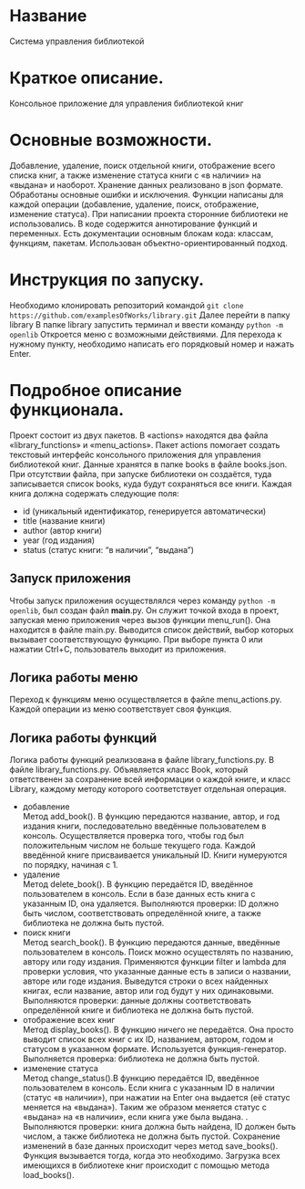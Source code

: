 # Название
Система управления библиотекой
# Краткое описание.
Консольное приложение для управления библиотекой книг
# Основные возможности.
Добавление, удаление, поиск отдельной книги, отображение всего списка книг, а также изменение статуса книги с «в наличии» на «выдана» и наоборот.
Хранение данных реализовано в json формате. Обработаны основные ошибки и исключения. Функции написаны для каждой операции (добавление, удаление, поиск, отображение, изменение статуса). При написании проекта сторонние библиотеки не использовались.
В коде содержится аннотирование функций и переменных. Есть документации основным блокам кода: классам, функциям, пакетам. Использован объектно-ориентированный подход. 
# Инструкция по запуску.
Необходимо клонировать репозиторий командой
``` git clone https://github.com/examplesOfWorks/library.git ```
Далее перейти в папку library
В папке library запустить терминал и ввести команду 
``` python -m openlib ```
Откроется меню с возможными действиями. Для перехода к нужному пункту, необходимо написать его порядковый номер и нажать Enter.
# Подробное описание функционала.
Проект состоит из двух пакетов. В «actions» находятся два файла «library_functions» и «menu_actions». Пакет actions помогает создать текстовый интерфейс консольного приложения для управления библиотекой книг.
Данные хранятся в папке books в файле books.json. При отсутствии файла, при запуске библиотеки он создаётся, туда записывается список books, куда будут сохраняться все книги.
Каждая книга должна содержать следующие поля:
- id (уникальный идентификатор, генерируется автоматически)
- title (название книги)
- author (автор книги)
- year (год издания)
- status (статус книги: “в наличии”, “выдана”)
## Запуск приложения
Чтобы запуск приложения осуществлялся через команду ``` python -m openlib ```, был создан файл __main__.py. Он служит точкой входа в проект, запуская меню приложения через вызов функции menu_run(). Она находится в файле main.py. Выводится список действий, выбор которых вызывает соответствующую функцию. При выборе пункта 0 или нажатии Ctrl+C, пользователь выходит из приложения.
## Логика работы меню
Переход к функциям меню осуществляется в файле menu_actions.py. Каждой операции из меню соответствует своя функция.  
## Логика работы функций
Логика работы функций реализована в файле library_functions.py.
В файле library_functions.py. Объявляется класс Book, который ответственен за сохранение всей информации о каждой книге, и класс Library, каждому методу которого соответствует отдельная операция.
- добавление <br />
Метод add_book(). В функцию передаются название, автор, и год издания книги, последовательно введённые пользователем в консоль. Осуществляется проверка того, чтобы год был положительным числом не больше текущего года. Каждой введённой книге присваивается уникальный ID. Книги нумеруются по порядку, начиная с 1.
- удаление <br />
Метод delete_book(). В функцию передаётся ID, введённое пользователем в консоль. Если в базе данных есть книга с указанным ID, она удаляется. Выполняются проверки: ID должно быть числом, соответствовать определённой книге, а также библиотека не должна быть пустой.
- поиск книги <br />
Метод search_book(). В функцию передаются данные, введённые пользователем в консоль. Поиск можно осуществлять по названию, автору или году издания. Применяются функции filter и lambda для проверки условия, что указанные данные есть в записи о названии, авторе или годе издания. Выведутся строки о всех найденных книгах, если название, автор или год будут у них одинаковыми. Выполняются проверки: данные должны соответствовать определённой книге и библиотека не должна быть пустой. 
- отображение всех книг <br />
Метод display_books(). В функцию ничего не передаётся. Она просто выводит список всех книг с их ID, названием, автором, годом и статусом в указанном формате. Используется функция-генератор. Выполняется проверка: библиотека не должна быть пустой.
- изменение статуса <br />
Метод change_status().В функцию передаётся ID, введённое пользователем в консоль. Если книга с указанным ID в наличии (статус «в наличии»), при нажатии на Enter она выдается (её статус меняется на «выдана»). Таким же образом меняется статус с «выдана» на «в наличии», если книга уже была выдана. . Выполняются проверки: книга должна быть найдена, ID должен быть числом, а также библиотека не должна быть пустой.
Сохранение изменений в базе данных происходит через метод save_books(). Функция вызывается тогда, когда это необходимо. Загрузка всех имеющихся в библиотеке книг происходит с помощью метода load_books().
